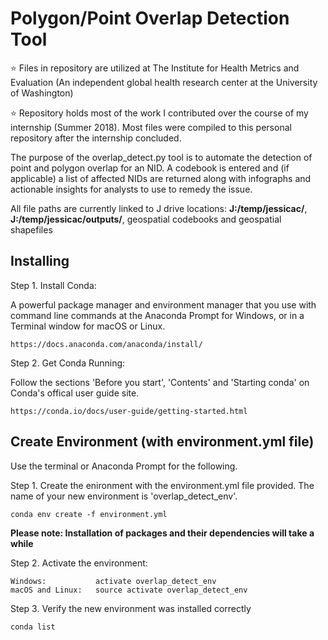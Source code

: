 # Polygon/Point Overlap Detection Tool

:star: Files in repository are utilized at The Institute for Health Metrics and Evaluation (An independent global health research center at the University of Washington)

:star: Repository holds most of the work I contributed over the course of my internship (Summer 2018). Most files were compiled to this  personal repository after the internship concluded.

The purpose of the overlap_detect.py tool is to automate the detection of point and polygon overlap for an NID. A codebook is entered and (if applicable) a list of affected NIDs are returned along with infographs and actionable insights for analysts to use to remedy the issue. 

All file paths are currently linked to J drive locations: **J:/temp/jessicac/**, **J:/temp/jessicac/outputs/**, geospatial codebooks and geospatial shapefiles 

## Installing
Step 1. Install Conda:

A powerful package manager and environment manager that you use with command line commands at the Anaconda Prompt for Windows, or in a Terminal window for macOS or Linux.
```
https://docs.anaconda.com/anaconda/install/
```



Step 2. Get Conda Running: 

Follow the sections 'Before you start', 'Contents' and 'Starting conda' on Conda's offical user guide site. 
```
https://conda.io/docs/user-guide/getting-started.html
```


## Create Environment (with environment.yml file)
Use the terminal or Anaconda Prompt for the following.

Step 1. Create the enironment with the environment.yml file provided. The name of your new environment is 'overlap_detect_env'.
```
conda env create -f environment.yml
```
**Please note: Installation of packages and their dependencies will take a while**


Step 2. Activate the environment:
```
Windows:           activate overlap_detect_env
macOS and Linux:   source activate overlap_detect_env
```
Step 3. Verify the new environment was installed correctly 
```
conda list
```

